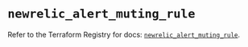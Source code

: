 # `newrelic_alert_muting_rule`

Refer to the Terraform Registry for docs: [`newrelic_alert_muting_rule`](https://registry.terraform.io/providers/newrelic/newrelic/3.72.1/docs/resources/alert_muting_rule).
